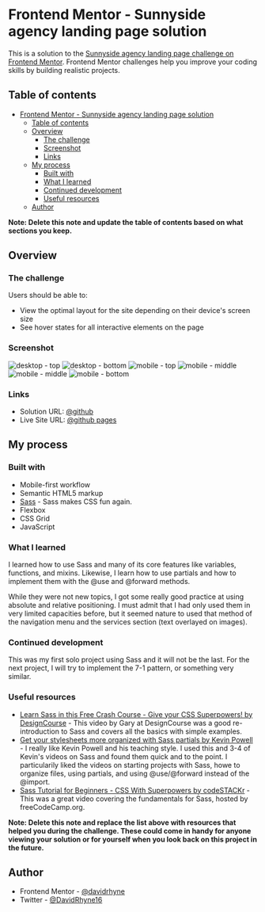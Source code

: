 # Frontend Mentor - Sunnyside agency landing page solution

This is a solution to the [Sunnyside agency landing page challenge on Frontend Mentor](https://www.frontendmentor.io/challenges/sunnyside-agency-landing-page-7yVs3B6ef). Frontend Mentor challenges help you improve your coding skills by building realistic projects.

## Table of contents

- [Frontend Mentor - Sunnyside agency landing page solution](#frontend-mentor---sunnyside-agency-landing-page-solution)
  - [Table of contents](#table-of-contents)
  - [Overview](#overview)
    - [The challenge](#the-challenge)
    - [Screenshot](#screenshot)
    - [Links](#links)
  - [My process](#my-process)
    - [Built with](#built-with)
    - [What I learned](#what-i-learned)
    - [Continued development](#continued-development)
    - [Useful resources](#useful-resources)
  - [Author](#author)

**Note: Delete this note and update the table of contents based on what sections you keep.**

## Overview

### The challenge

Users should be able to:

- View the optimal layout for the site depending on their device's screen size
- See hover states for all interactive elements on the page

### Screenshot

![desktop - top](https://user-images.githubusercontent.com/63062052/123549083-132abc00-d72d-11eb-920f-060dad36394c.png)
![desktop - bottom](https://user-images.githubusercontent.com/63062052/123549111-2e95c700-d72d-11eb-92f0-5ab3515775b7.png)
![mobile - top](https://user-images.githubusercontent.com/63062052/123549157-584eee00-d72d-11eb-97cf-b4cd62b77e9e.png)
![mobile - middle](https://user-images.githubusercontent.com/63062052/123549177-71f03580-d72d-11eb-81e2-b6c67865a551.png)
![mobile - middle](https://user-images.githubusercontent.com/63062052/123549187-7fa5bb00-d72d-11eb-8f35-c446e7212d42.png)
![mobile - bottom](https://user-images.githubusercontent.com/63062052/123549202-8a605000-d72d-11eb-860a-d1ba53a2862f.png)

### Links

- Solution URL: [@github](https://github.com/davidrhyne/sunnyside-agency-landing-page)
- Live Site URL: [@github pages](https://davidrhyne.github.io/sunnyside-agency-landing-page/)

## My process

### Built with

- Mobile-first workflow
- Semantic HTML5 markup
- [Sass](https://sass-guidelin.es/) -  Sass makes CSS fun again.
- Flexbox
- CSS Grid
- JavaScript

### What I learned

I learned how to use Sass and many of its core features like variables, functions, and mixins.  Likewise, I learn how to use partials and how to implement them with the @use and @forward methods.  

While they were not new topics, I got some really good practice at using absolute and relative positioning.  I must admit that I had only used them in very limited capacities before, but it seemed nature to used that method of the navigation menu and the services section (text overlayed on images).

### Continued development

This was my first solo project using Sass and it will not be the last.  For the next project, I will try to implement the 7-1 pattern, or something very similar. 

### Useful resources

- [Learn Sass in this Free Crash Course - Give your CSS Superpowers! by DesignCourse](https://www.youtube.com/watch?v=roywYSEPSvc) - This video by Gary at DesignCourse was a good re-introduction to Sass and covers all the basics with simple examples.
- [Get your stylesheets more organized with Sass partials by Kevin Powell](https://www.youtube.com/watch?v=9Ld-aOKsEDk) - I really like Kevin Powell and his teaching style.  I used this and 3-4 of Kevin's videos on Sass and found them quick and to the point.  I particularily liked the videos on starting projects with Sass, howe to organize files, using partials, and using @use/@forward instead of the @import.
- [Sass Tutorial for Beginners - CSS With Superpowers by codeSTACKr](https://www.youtube.com/watch?v=_a5j7KoflTs) - This was a great video covering the fundamentals for Sass, hosted by freeCodeCamp.org.

**Note: Delete this note and replace the list above with resources that helped you during the challenge. These could come in handy for anyone viewing your solution or for yourself when you look back on this project in the future.**

## Author

- Frontend Mentor - [@davidrhyne](https://www.frontendmentor.io/profile/davidrhyne)
- Twitter - [@DavidRhyne16](https://www.twitter.com/DavidRhyne16)

